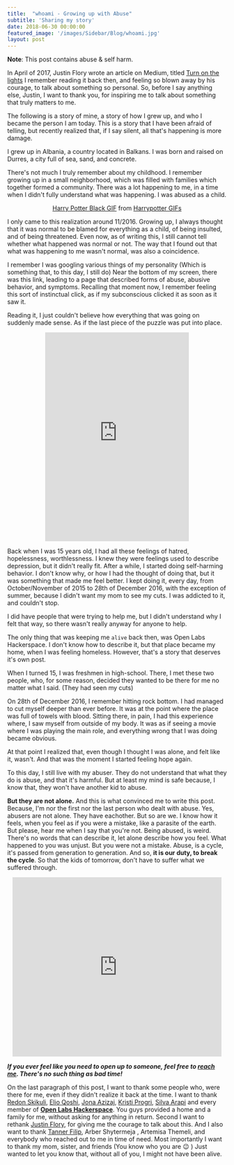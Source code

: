 ```yaml
---
title:  "whoami - Growing up with Abuse"
subtitle: 'Sharing my story'
date: 2018-06-30 00:00:00
featured_image: '/images/Sidebar/Blog/whoami.jpg'
layout: post
---
```

**Note**: This post contains abuse & self harm.

In April of 2017, Justin Flory wrote an article on Medium, titled [Turn on the lights](https://medium.com/@jwflory/turn-on-the-lights-267603e553b5)
I remember reading it back then, and feeling so blown away by his courage, to talk about something so personal.
So, before I say anything else, Justin, I want to thank you, for inspiring me to talk about something that truly matters to me.

The following is a story of mine, a story of how I grew up, and who I became the person I am today. This is a story that I have been afraid of telling, but recently realized that, if I say silent, all that's happening is more damage.

I grew up in Albania, a country located in Balkans. I was born and raised on Durres, a city full of sea, sand, and concrete.

There's not much I truly remember about my childhood. I remember growing up in a small neighborhood, which was filled with families which together formed a community. There was a lot happening to me, in a time when  I didn't fully understand what was happening. I was abused as a child.

<center><div class="tenor-gif-embed" data-postid="5956836" data-share-method="host" data-width="100%" data-aspect-ratio="2.4292682926829268"><a href="https://tenor.com/view/harry-potter-black-sheep-family-go-gif-5956836">Harry Potter Black GIF</a> from <a href="https://tenor.com/search/harrypotter-gifs">Harrypotter GIFs</a></div><script type="text/javascript" async src="https://tenor.com/embed.js"></script></center>

I only came to this realization around 11/2016. Growing up, I always thought that it was normal to be blamed for everything as a child, of being insulted, and of being threatened. Even now, as of writing this, I still cannot tell whether what happened was normal or not.
The way that I found out that what was happening to me wasn't normal, was also a coincidence.

I remember I was googling various things of my personality (Which is something that, to this day, I still do)
Near the bottom of my screen, there was this link, leading to a page that described forms of abuse, abusive behavior, and symptoms.
Recalling that moment now, I remember feeling this sort of instinctual click, as if my subconscious clicked it as soon as it saw it.

Reading it, I just couldn't believe how everything that was going on suddenly made sense. As if the last piece of the puzzle was put into place.
<center><iframe src="https://giphy.com/embed/wSSKW1k9x3xxC" width="330" height="480" frameBorder="0" class="giphy-embed" allowFullScreen></iframe><p><a href="https://giphy.com/gifs/water-float-drown-wSSKW1k9x3xxC"></a></p></center>
Back when I was 15 years old, I had all these feelings of hatred, hopelessness, worthlessness. I knew they were feelings used to describe depression, but it didn't really fit.
After a while, I started doing self-harming behavior. I don't know why, or how I had the thought of doing that, but it was something that made me feel better. I kept doing it, every  day, from October/November of 2015 to 28th of December 2016, with the exception of summer, because I didn't want my mom to see my cuts. I was addicted to it, and couldn't stop.

I did have people that were trying to help me, but I didn't understand why I felt that way, so there wasn't really anyway for anyone to help.

The only thing that was keeping me `alive` back then, was Open Labs Hackerspace. I don't know how to describe it, but that place became my home, when I was feeling homeless. However, that's a story that deserves it's own post.

When I turned 15, I was freshmen in high-school.  There, I met these two people, who, for some reason, decided they wanted to be there for me no matter what I said. (They had seen my cuts)

On 28th of December 2016, I remember hitting rock bottom. I had managed to cut myself deeper than ever before. It was at the point where the place was full of towels with blood. Sitting there, in pain, I had this experience where, I saw myself from outside of my body. It was as if seeing a movie where I was playing the main role, and everything wrong that I was doing became obvious.

At that point I realized that, even though I thought I was alone, and felt like it, wasn't.
And that was the moment I started feeling hope again.

To this day, I still live with my abuser.
They do not understand that what they do is abuse, and that it's harmful.
But at least my mind is safe because, I know that, they won't have another kid to abuse.

**But they are not alone.**
And this is what convinced me to write this post. Because, I'm nor the first nor the last person who dealt with abuse. Yes, abusers are not alone. They have eachother. But so are we. I know how it feels, when you feel as if you were a mistake, like a parasite of the earth.  But please, hear me when I say that you're not.
Being abused, is weird. There's no words that can describe it, let alone describe how you feel. What happened to you was unjust. But you were not a mistake. Abuse, is a cycle, it's passed from generation to generation. And so, **it is our duty, to break the cycle**. So that the kids of tomorrow, don't have to suffer what we suffered through.

<center><iframe src="https://giphy.com/embed/5IBvcQODn5YK4" width="480" height="412" frameBorder="0" class="giphy-embed" allowFullScreen></iframe><p><a href="https://giphy.com/gifs/adult-swim-rick-and-morty-focus-on-science-just-might-be-the-most-solid-piece-of-life-5IBvcQODn5YK4"></a></p></center>

***If you ever feel like you need to open up to someone, feel free to [reach me](https://t.me/kominoshja). There's no such thing as bad time!***

On the last paragraph of this post, I want to thank some people who, were there for me, even if they didn't realize it back at the time.
I want to thank [Redon Skikuli](http://redon.skikuli.com/), [Elio Qoshi](https://elioqoshi.me/), [Jona Azizaj](https://jona.azizaj.com/), [Kristi Progri](https://kristiprogri.com/), [Silva Arapi](https://twitter.com/arapisilva?lang=en) and every member of **[Open Labs Hackerspace](https://openlabs.cc)**. You guys provided a home and a family for me, without asking for anything in return. Second I want to rethank [Justin Flory](https://justinwflory.com/), for giving me the courage to talk about this. And I also want to thank [Tanner Filip](https://tannerfilip.org/), Arber Shytermeja , Artemisa Themeli, and everybody who reached out to me in time of need.  Most importantly I want to thank my mom, sister, and friends (You know who you are :wink: )
Just wanted to let you know that, without all of you, I might not have been alive.
